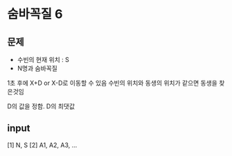 # 숨바꼭질 6

## 문제

-   수빈의 현재 위치 : S
-   N명과 숨바꼭질

1초 후에 X+D or X-D로 이동할 수 있음
수빈의 위치와 동생의 위치가 같으면 동생을 찾은것임

D의 값을 정함.
D의 최댓값

## input

[1] N, S
[2] A1, A2, A3, ...

